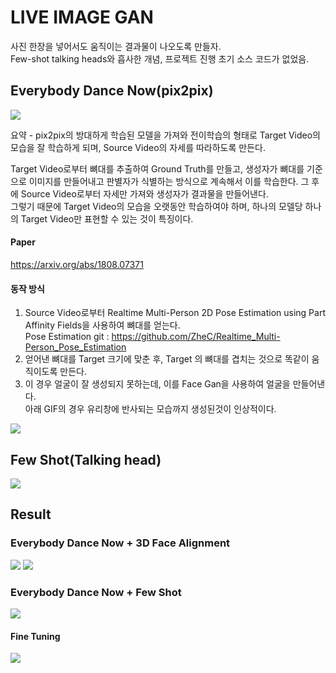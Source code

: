 # LIVE IMAGE GAN  
사진 한장을 넣어서도 움직이는 결과물이 나오도록 만들자.  
Few-shot talking heads와 흡사한 개념, 프로젝트 진행 초기 소스 코드가 없었음.  
## Everybody Dance Now(pix2pix)  
<img src="https://user-images.githubusercontent.com/41245985/68099809-eeeeeb80-ff07-11e9-891e-553d238bedc8.png">  

요약 - pix2pix의 방대하게 학습된 모델을 가져와 전이학습의 형태로 Target Video의 모습을 잘 학습하게 되며, Source Video의 자세를 따라하도록 만든다.  

Target Video로부터 뼈대를 추출하여 Ground Truth를 만들고, 생성자가 뼈대를 기준으로 이미지를 만들어내고 판별자가 식별하는 방식으로 계속해서 이를 학습한다.
그 후에 Source Video로부터 자세만 가져와 생성자가 결과물을 만들어낸다.  
그렇기 때문에 Target Video의 모습을 오랫동안 학습하여야 하며, 하나의 모델당 하나의 Target Video만 표현할 수 있는 것이 특징이다.  
#### Paper  
<a href="https://arxiv.org/abs/1808.07371">https://arxiv.org/abs/1808.07371</a>  
#### 동작 방식  
1. Source Video로부터 Realtime Multi-Person 2D Pose Estimation using Part Affinity Fields을 사용하여 뼈대를 얻는다.  
Pose Estimation git : <a href="https://github.com/ZheC/Realtime_Multi-Person_Pose_Estimation">https://github.com/ZheC/Realtime_Multi-Person_Pose_Estimation</a>  
2. 얻어낸 뼈대를 Target 크기에 맞춘 후, Target 의 뼈대를 겹치는 것으로 똑같이 움직이도록 만든다.  
3. 이 경우 얼굴이 잘 생성되지 못하는데, 이를 Face Gan을 사용하여 얼굴을 만들어낸다.  
아래 GIF의 경우 유리창에 반사되는 모습까지 생성된것이 인상적이다.  
<img src="https://user-images.githubusercontent.com/41245985/68099825-0332e880-ff08-11e9-834e-5a966f3e1c5e.gif">  

## Few Shot(Talking head)
<img src="https://user-images.githubusercontent.com/41245985/68099948-b13e9280-ff08-11e9-930d-9cfe3b33d9e7.png">  


## Result  
### Everybody Dance Now + 3D Face Alignment  
<img src="https://user-images.githubusercontent.com/41245985/68157845-ce6b7380-ff91-11e9-8ff5-f84e1d97384b.gif">  
<img src="https://user-images.githubusercontent.com/41245985/68157859-d4f9eb00-ff91-11e9-8f25-eca5c8380158.gif">  

### Everybody Dance Now + Few Shot  
<img src="https://user-images.githubusercontent.com/41245985/68159464-28216d00-ff95-11e9-91f2-f0f4f5da6efd.gif">  

#### Fine Tuning  
<img src="https://user-images.githubusercontent.com/41245985/68158955-260ade80-ff94-11e9-9e57-ff72d17116ab.gif">  
